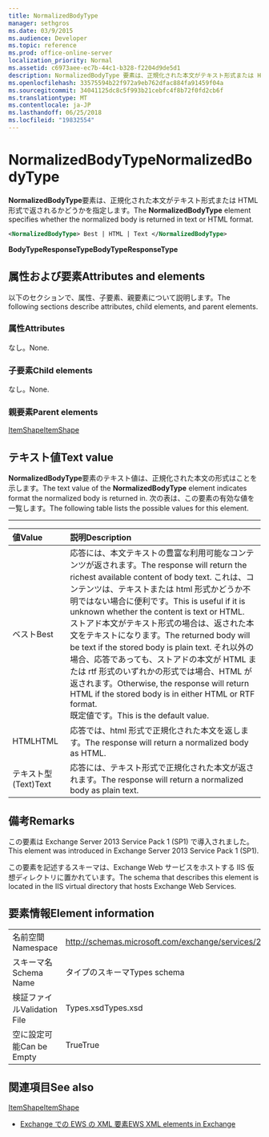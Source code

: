```yaml
---
title: NormalizedBodyType
manager: sethgros
ms.date: 03/9/2015
ms.audience: Developer
ms.topic: reference
ms.prod: office-online-server
localization_priority: Normal
ms.assetid: c6973aee-ec7b-44c1-b328-f2204d9de5d1
description: NormalizedBodyType 要素は、正規化された本文がテキスト形式または HTML 形式で返されるかどうかを指定します。
ms.openlocfilehash: 33575594b22f972a9eb762dfac884fa91459f04a
ms.sourcegitcommit: 34041125dc8c5f993b21cebfc4f8b72f0fd2cb6f
ms.translationtype: MT
ms.contentlocale: ja-JP
ms.lasthandoff: 06/25/2018
ms.locfileid: "19832554"
---
```

# <a name="normalizedbodytype"></a><span data-ttu-id="82200-103">NormalizedBodyType</span><span class="sxs-lookup"><span data-stu-id="82200-103">NormalizedBodyType</span></span>

<span data-ttu-id="82200-104">**NormalizedBodyType**要素は、正規化された本文がテキスト形式または HTML 形式で返されるかどうかを指定します。</span><span class="sxs-lookup"><span data-stu-id="82200-104">The **NormalizedBodyType** element specifies whether the normalized body is returned in text or HTML format.</span></span> 
  
```XML
<NormalizedBodyType> Best | HTML | Text </NormalizedBodyType>
```

 <span data-ttu-id="82200-105">**BodyTypeResponseType**</span><span class="sxs-lookup"><span data-stu-id="82200-105">**BodyTypeResponseType**</span></span>
## <a name="attributes-and-elements"></a><span data-ttu-id="82200-106">属性および要素</span><span class="sxs-lookup"><span data-stu-id="82200-106">Attributes and elements</span></span>

<span data-ttu-id="82200-107">以下のセクションで、属性、子要素、親要素について説明します。</span><span class="sxs-lookup"><span data-stu-id="82200-107">The following sections describe attributes, child elements, and parent elements.</span></span>
  
### <a name="attributes"></a><span data-ttu-id="82200-108">属性</span><span class="sxs-lookup"><span data-stu-id="82200-108">Attributes</span></span>

<span data-ttu-id="82200-109">なし。</span><span class="sxs-lookup"><span data-stu-id="82200-109">None.</span></span>
  
### <a name="child-elements"></a><span data-ttu-id="82200-110">子要素</span><span class="sxs-lookup"><span data-stu-id="82200-110">Child elements</span></span>

<span data-ttu-id="82200-111">なし。</span><span class="sxs-lookup"><span data-stu-id="82200-111">None.</span></span>
  
### <a name="parent-elements"></a><span data-ttu-id="82200-112">親要素</span><span class="sxs-lookup"><span data-stu-id="82200-112">Parent elements</span></span>

[<span data-ttu-id="82200-113">ItemShape</span><span class="sxs-lookup"><span data-stu-id="82200-113">ItemShape</span></span>](itemshape.md)
  
## <a name="text-value"></a><span data-ttu-id="82200-114">テキスト値</span><span class="sxs-lookup"><span data-stu-id="82200-114">Text value</span></span>

<span data-ttu-id="82200-115">**NormalizedBodyType**要素のテキスト値は、正規化された本文の形式はことを示します。</span><span class="sxs-lookup"><span data-stu-id="82200-115">The text value of the **NormalizedBodyType** element indicates format the normalized body is returned in.</span></span> <span data-ttu-id="82200-116">次の表は、この要素の有効な値を一覧します。</span><span class="sxs-lookup"><span data-stu-id="82200-116">The following table lists the possible values for this element.</span></span> 
  
****

|<span data-ttu-id="82200-117">**値**</span><span class="sxs-lookup"><span data-stu-id="82200-117">**Value**</span></span>|<span data-ttu-id="82200-118">**説明**</span><span class="sxs-lookup"><span data-stu-id="82200-118">**Description**</span></span>|
|:-----|:-----|
|<span data-ttu-id="82200-119">ベスト</span><span class="sxs-lookup"><span data-stu-id="82200-119">Best</span></span>  <br/> |<span data-ttu-id="82200-120">応答には、本文テキストの豊富な利用可能なコンテンツが返されます。</span><span class="sxs-lookup"><span data-stu-id="82200-120">The response will return the richest available content of body text.</span></span> <span data-ttu-id="82200-121">これは、コンテンツは、テキストまたは html 形式かどうか不明ではない場合に便利です。</span><span class="sxs-lookup"><span data-stu-id="82200-121">This is useful if it is unknown whether the content is text or HTML.</span></span>  <br/> <span data-ttu-id="82200-122">ストアド本文がテキスト形式の場合は、返された本文をテキストになります。</span><span class="sxs-lookup"><span data-stu-id="82200-122">The returned body will be text if the stored body is plain text.</span></span> <span data-ttu-id="82200-123">それ以外の場合、応答であっても、ストアドの本文が HTML または rtf 形式のいずれかの形式では場合、HTML が返されます。</span><span class="sxs-lookup"><span data-stu-id="82200-123">Otherwise, the response will return HTML if the stored body is in either HTML or RTF format.</span></span>  <br/> <span data-ttu-id="82200-124">既定値です。</span><span class="sxs-lookup"><span data-stu-id="82200-124">This is the default value.</span></span>  <br/> |
|<span data-ttu-id="82200-125">HTML</span><span class="sxs-lookup"><span data-stu-id="82200-125">HTML</span></span>  <br/> |<span data-ttu-id="82200-126">応答では、html 形式で正規化された本文を返します。</span><span class="sxs-lookup"><span data-stu-id="82200-126">The response will return a normalized body as HTML.</span></span>  <br/> |
|<span data-ttu-id="82200-127">テキスト型 (Text)</span><span class="sxs-lookup"><span data-stu-id="82200-127">Text</span></span>  <br/> |<span data-ttu-id="82200-128">応答には、テキスト形式で正規化された本文が返されます。</span><span class="sxs-lookup"><span data-stu-id="82200-128">The response will return a normalized body as plain text.</span></span>  <br/> |
   
## <a name="remarks"></a><span data-ttu-id="82200-129">備考</span><span class="sxs-lookup"><span data-stu-id="82200-129">Remarks</span></span>

<span data-ttu-id="82200-130">この要素は Exchange Server 2013 Service Pack 1 (SP1) で導入されました。</span><span class="sxs-lookup"><span data-stu-id="82200-130">This element was introduced in Exchange Server 2013 Service Pack 1 (SP1).</span></span>
  
<span data-ttu-id="82200-131">この要素を記述するスキーマは、Exchange Web サービスをホストする IIS 仮想ディレクトリに置かれています。</span><span class="sxs-lookup"><span data-stu-id="82200-131">The schema that describes this element is located in the IIS virtual directory that hosts Exchange Web Services.</span></span>
  
## <a name="element-information"></a><span data-ttu-id="82200-132">要素情報</span><span class="sxs-lookup"><span data-stu-id="82200-132">Element information</span></span>

|||
|:-----|:-----|
|<span data-ttu-id="82200-133">名前空間</span><span class="sxs-lookup"><span data-stu-id="82200-133">Namespace</span></span>  <br/> |http://schemas.microsoft.com/exchange/services/2006/types  <br/> |
|<span data-ttu-id="82200-134">スキーマ名</span><span class="sxs-lookup"><span data-stu-id="82200-134">Schema Name</span></span>  <br/> |<span data-ttu-id="82200-135">タイプのスキーマ</span><span class="sxs-lookup"><span data-stu-id="82200-135">Types schema</span></span>  <br/> |
|<span data-ttu-id="82200-136">検証ファイル</span><span class="sxs-lookup"><span data-stu-id="82200-136">Validation File</span></span>  <br/> |<span data-ttu-id="82200-137">Types.xsd</span><span class="sxs-lookup"><span data-stu-id="82200-137">Types.xsd</span></span>  <br/> |
|<span data-ttu-id="82200-138">空に設定可能</span><span class="sxs-lookup"><span data-stu-id="82200-138">Can be Empty</span></span>  <br/> |<span data-ttu-id="82200-139">True</span><span class="sxs-lookup"><span data-stu-id="82200-139">True</span></span>  <br/> |
   
## <a name="see-also"></a><span data-ttu-id="82200-140">関連項目</span><span class="sxs-lookup"><span data-stu-id="82200-140">See also</span></span>



[<span data-ttu-id="82200-141">ItemShape</span><span class="sxs-lookup"><span data-stu-id="82200-141">ItemShape</span></span>](itemshape.md)


- [<span data-ttu-id="82200-142">Exchange での EWS の XML 要素</span><span class="sxs-lookup"><span data-stu-id="82200-142">EWS XML elements in Exchange</span></span>](ews-xml-elements-in-exchange.md)

